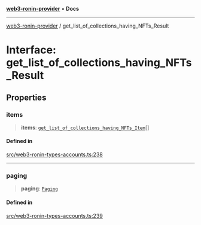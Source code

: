 [**web3-ronin-provider**](../README.md) • **Docs**

***

[web3-ronin-provider](../globals.md) / get\_list\_of\_collections\_having\_NFTs\_Result

# Interface: get\_list\_of\_collections\_having\_NFTs\_Result

## Properties

### items

> **items**: [`get_list_of_collections_having_NFTs_Item`](get_list_of_collections_having_NFTs_Item.md)[]

#### Defined in

[src/web3-ronin-types-accounts.ts:238](https://github.com/chuacw/web3-ronin-provider/blob/746ea3f5b1cadd8ceeca40298f62b32897e1ae69/src/web3-ronin-types-accounts.ts#L238)

***

### paging

> **paging**: [`Paging`](Paging.md)

#### Defined in

[src/web3-ronin-types-accounts.ts:239](https://github.com/chuacw/web3-ronin-provider/blob/746ea3f5b1cadd8ceeca40298f62b32897e1ae69/src/web3-ronin-types-accounts.ts#L239)

